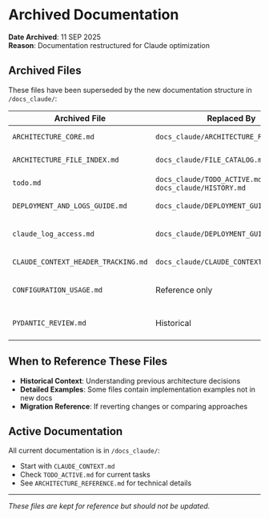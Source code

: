 # Archived Documentation

**Date Archived**: 11 SEP 2025  
**Reason**: Documentation restructured for Claude optimization

## Archived Files

These files have been superseded by the new documentation structure in `/docs_claude/`:

| Archived File | Replaced By | Notes |
|--------------|-------------|-------|
| `ARCHITECTURE_CORE.md` | `docs_claude/ARCHITECTURE_REFERENCE.md` | Technical details consolidated |
| `ARCHITECTURE_FILE_INDEX.md` | `docs_claude/FILE_CATALOG.md` | Simplified to scannable index |
| `todo.md` | `docs_claude/TODO_ACTIVE.md` + `docs_claude/HISTORY.md` | Split into active/completed |
| `DEPLOYMENT_AND_LOGS_GUIDE.md` | `docs_claude/DEPLOYMENT_GUIDE.md` | Consolidated deployment info |
| `claude_log_access.md` | `docs_claude/DEPLOYMENT_GUIDE.md` | Merged into deployment guide |
| `CLAUDE_CONTEXT_HEADER_TRACKING.md` | `docs_claude/CLAUDE_CONTEXT.md` | Header format documented |
| `CONFIGURATION_USAGE.md` | Reference only | Config patterns documented in context |
| `PYDANTIC_REVIEW.md` | Historical | Pydantic v2 migration completed |

## When to Reference These Files

- **Historical Context**: Understanding previous architecture decisions
- **Detailed Examples**: Some files contain implementation examples not in new docs
- **Migration Reference**: If reverting changes or comparing approaches

## Active Documentation

All current documentation is in `/docs_claude/`:
- Start with `CLAUDE_CONTEXT.md`
- Check `TODO_ACTIVE.md` for current tasks
- See `ARCHITECTURE_REFERENCE.md` for technical details

---

*These files are kept for reference but should not be updated.*